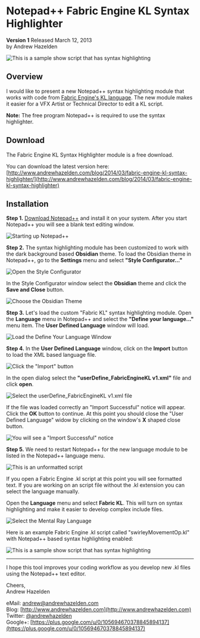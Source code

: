 # Notepad++ Fabric Engine KL Syntax Highlighter  #
**Version 1** Released March  12, 2013  
by Andrew Hazelden

![This is a sample show script that has syntax highlighting](screenshots/kl_notepad++_bulge.png)

## Overview ##
I would like to present a new Notepad++ syntax highlighting module that works with code from [Fabric Engine's KL language](http://documentation.fabric-engine.com/FabricEngine/1.11.0/HTML/KLProgrammingGuide/index.html). The new module makes it easier for a VFX Artist or Technical Director to edit a KL script.

**Note:** The free program Notepad++ is required to use the syntax highlighter.

## Download ##

The Fabric Engine KL Syntax Highlighter module is a free download.

You can download the latest version here:   
[http://www.andrewhazelden.com/blog/2014/03/fabric-engine-kl-syntax-highlighter/](http://www.andrewhazelden.com/blog/2014/03/fabric-engine-kl-syntax-highlighter)

## Installation ##

**Step 1.**  [Download Notepad++](http://notepad-plus-plus.org/download/v6.4.5.html) and install it on your system. After you start Notepad++ you will see a blank text editing window.

![Starting up Notepad++](screenshots/1_notepad++_UI_start.png)

**Step 2.**  The syntax highlighting module has been customized to work with the dark background based **Obsidian** theme. To load the Obsidian theme in Notepad++, go to the **Settings** menu and select **"Style Configurator..."**

![Open the Style Configurator](screenshots/2_style_configurator.png)

In the Style Configurator window select the **Obsidian** theme and click the **Save and Close** button. 

![Choose the Obsidian Theme](screenshots/3_style_configurator_obsidian.png)

**Step 3.** Let's load the custom "Fabric KL" syntax highlighting module. Open the **Language** menu in Notepad++ and select the **"Define your language..."** menu item. The **User Defined Language** window will load.

![Load the Define Your Language Window](screenshots/4_define_your_language.png)


**Step 4.** In the **User Defined Language** window, click on the **Import** button to load the XML based language file.

![Click the "Import" button](screenshots/5_import_a_language.png)

In the open dialog select the **"userDefine_FabricEngineKL v1.xml"** file and click **open**.

![Select the userDefine_FabricEngineKL v1.xml file ](screenshots/6_select_the_language_file.png)

If the file was loaded correctly an "Import Successful" notice will appear.  Click the **OK** button to continue. At this point you should close the "User Defined Language" widow by clicking on the window's **X** shaped close button.

![You will see a "Import Successful" notice](screenshots/7_import_success.png)

**Step 5.**  We need to restart Notepad++ for the new language module to be listed in the Notepad++ language menu.

![This is an unformatted script](screenshots/8_unstyled_text.png)

If you open a Fabric Engine .kl script at this point you will see formatted text. If you are working on an script file without the .kl extension you can select the language manually.

Open the **Language** menu and select **Fabric KL**. This will turn on syntax highlighting and make it easier to develop complex include files.
 
![Select the Mental Ray Language](screenshots/9_select_the_language.png)


Here is an example Fabric Engine .kl script called "swirleyMovementOp.kl" with Notepad++ based syntax highlighting enabled:

![This is a sample show script that has syntax highlighting](screenshots/10_highlighted_fabric_kl.png)

* * *

I hope this tool improves your coding workflow as you develop new .kl files using the Notepad++ text editor.

Cheers,  
Andrew Hazelden

eMail: [andrew@andrewhazelden.com](mailto:andrew@andrewhazelden.com)   
Blog: [http://www.andrewhazelden.com](http://www.andrewhazelden.com)  
Twitter: [@andrewhazelden](https://twitter.com/andrewhazelden)  
Google+: [https://plus.google.com/u/0/105694670378845894137](https://plus.google.com/u/0/105694670378845894137)


